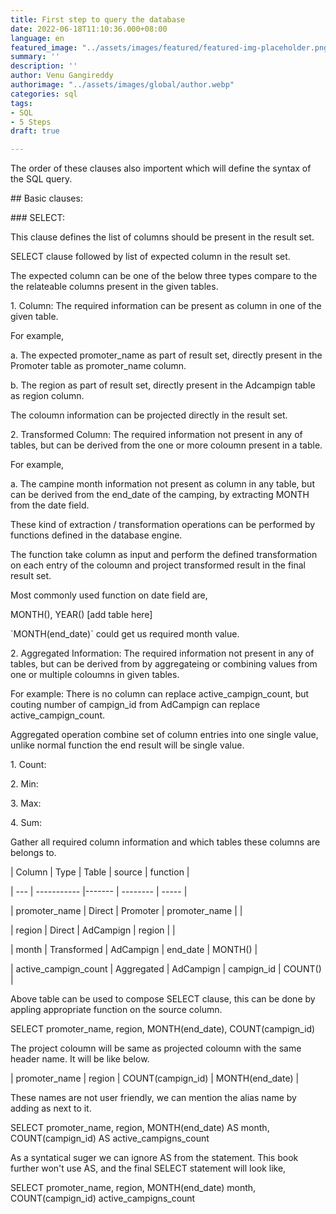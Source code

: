 ```yaml
---
title: First step to query the database
date: 2022-06-18T11:10:36.000+08:00
language: en
featured_image: "../assets/images/featured/featured-img-placeholder.png"
summary: ''
description: ''
author: Venu Gangireddy
authorimage: "../assets/images/global/author.webp"
categories: sql
tags:
- SQL
- 5 Steps
draft: true

---
```

The order of these clauses also importent which will define the syntax of the SQL query. 

\## Basic clauses:

\### SELECT: 

This clause defines the list of columns should be present in the result set.

SELECT clause followed by list of expected column in the result set.

The expected column can be one of the below three types compare to the the relateable columns present in the given tables.

1\. Column: The required information can be present as  column in one of the given table.

For example, 

a. The expected promoter_name as part of result set, directly present in the Promoter table as promoter_name column.

b. The region as part of result set, directly present in the Adcampign table as region column.

The coloumn information can be projected directly in the result set.

2\. Transformed Column: The required information not present in any of tables, but can be derived from the one or more coloumn present in a table. 

For example, 

a. The campine month information not present as column in any table, but can be derived from the end_date of the camping, by extracting MONTH from the date field. 

These kind of extraction / transformation operations can be performed by functions defined in the database engine. 

The function take column as input and perform the defined transformation on each entry of the coloumn and project transformed result in the final result set. 

Most commonly used function on date field are,

MONTH(), YEAR() \[add table here\]

\`MONTH(end_date)\` could get us required month value.

2\. Aggregated Information: The required information not present in any of tables, but can be derived from by aggregateing or combining values from one or multiple coloumns in given tables.

For example: There is no column can replace active_campign_count, but couting number of campign_id from AdCampign can replace active_campign_count.

Aggregated operation combine set of column entries into one single value, unlike normal function the end result will be single value.

1\. Count:

2\. Min:

3\. Max:

4\. Sum:

Gather all required column information and which tables these columns are belongs to.

| Column |  Type | Table | source | function |

| --- | ----------- |------- | -------- | ----- |

| promoter_name | Direct | Promoter | promoter_name | |

| region  | Direct | AdCampign | region | |

| month | Transformed | AdCampign | end_date | MONTH() |

| active_campign_count | Aggregated | AdCampign | campign_id | COUNT() |

Above table can be used to compose SELECT clause, this can be done by appling appropriate function on the source column. 

SELECT promoter_name, region, MONTH(end_date), COUNT(campign_id)

The project coloumn will be same as projected coloumn with the same header name. It will be like below.

| promoter_name | region | COUNT(campign_id) | MONTH(end_date) |

These names are not user friendly, we can mention the alias name by adding as next to it.

SELECT promoter_name, region, MONTH(end_date) AS month, COUNT(campign_id) AS active_campigns_count

As a syntatical suger we can ignore AS from the statement. This book further won't use AS, and the final SELECT statement will look like,

SELECT promoter_name, region, MONTH(end_date) month, COUNT(campign_id) active_campigns_count